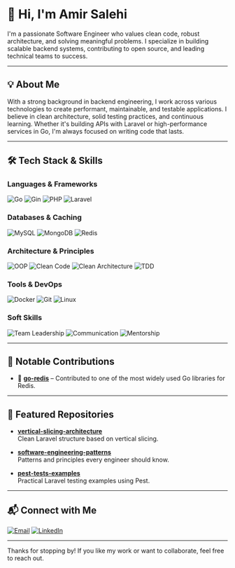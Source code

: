 # 👋 Hi, I'm Amir Salehi

I'm a passionate Software Engineer who values clean code, robust architecture, and solving meaningful problems. I specialize in building scalable backend systems, contributing to open source, and leading technical teams to success.

---

## 💡 About Me

With a strong background in backend engineering, I work across various technologies to create performant, maintainable, and testable applications. I believe in clean architecture, solid testing practices, and continuous learning. Whether it's building APIs with Laravel or high-performance services in Go, I'm always focused on writing code that lasts.

---

## 🛠️ Tech Stack & Skills

### Languages & Frameworks
![Go](https://img.shields.io/badge/Go-00ADD8?logo=go&logoColor=white)
![Gin](https://img.shields.io/badge/Gin-00ADD8?logo=go&logoColor=white)
![PHP](https://img.shields.io/badge/PHP-777BB4?logo=php&logoColor=white)
![Laravel](https://img.shields.io/badge/Laravel-FF2D20?logo=laravel&logoColor=white)

### Databases & Caching
![MySQL](https://img.shields.io/badge/MySQL-4479A1?logo=mysql&logoColor=white)
![MongoDB](https://img.shields.io/badge/MongoDB-47A248?logo=mongodb&logoColor=white)
![Redis](https://img.shields.io/badge/Redis-DC382D?logo=redis&logoColor=white)

### Architecture & Principles
![OOP](https://img.shields.io/badge/OOP-%23blue?style=flat)
![Clean Code](https://img.shields.io/badge/Clean_Code-%23009639?style=flat)
![Clean Architecture](https://img.shields.io/badge/Clean_Architecture-%23009639?style=flat)
![TDD](https://img.shields.io/badge/TDD-%23FF6F00?style=flat)

### Tools & DevOps
![Docker](https://img.shields.io/badge/Docker-2496ED?logo=docker&logoColor=white)
![Git](https://img.shields.io/badge/Git-F05032?logo=git&logoColor=white)
![Linux](https://img.shields.io/badge/Linux-FCC624?logo=linux&logoColor=black)

### Soft Skills
![Team Leadership](https://img.shields.io/badge/Team_Leadership-%230099FF?style=flat)
![Communication](https://img.shields.io/badge/Communication-%23009688?style=flat)
![Mentorship](https://img.shields.io/badge/Mentorship-%23AA00FF?style=flat)

---

## 📂 Notable Contributions

- 🧠 [**go-redis**](https://github.com/redis/go-redis) – Contributed to one of the most widely used Go libraries for Redis.

---

## 📌 Featured Repositories

- [**vertical-slicing-architecture**](https://github.com/iamamirsalehi/vertical-slicing-architecture)  
  Clean Laravel structure based on vertical slicing.

- [**software-engineering-patterns**](https://github.com/iamamirsalehi/software-engineering-patterns)  
  Patterns and principles every engineer should know.

- [**pest-tests-examples**](https://github.com/iamamirsalehi/pest-tests-examples)  
  Practical Laravel testing examples using Pest.

---

## 📬 Connect with Me

[![Email](https://img.shields.io/badge/Email-iamamirsalehi@gmail.com-D14836?logo=gmail&logoColor=white)](mailto:iamamirsalehi@gmail.com)
[![LinkedIn](https://img.shields.io/badge/LinkedIn-iamamirsalehi-0077B5?logo=linkedin&logoColor=white)](https://linkedin.com/in/iamamirsalehi)

---

Thanks for stopping by! If you like my work or want to collaborate, feel free to reach out.

